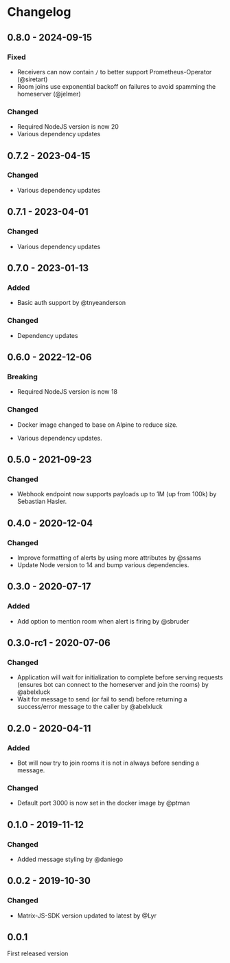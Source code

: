 # Changelog

## 0.8.0 - 2024-09-15

### Fixed

* Receivers can now contain `/` to better support Prometheus-Operator (@siretart)
* Room joins use exponential backoff on failures to avoid spamming the homeserver (@jelmer)

### Changed

* Required NodeJS version is now 20
* Various dependency updates

## 0.7.2 - 2023-04-15

### Changed

* Various dependency updates

## 0.7.1 - 2023-04-01

### Changed

* Various dependency updates

## 0.7.0 - 2023-01-13

### Added

* Basic auth support by @tnyeanderson

### Changed

* Dependency updates

## 0.6.0 - 2022-12-06

### Breaking

* Required NodeJS version is now 18

### Changed

* Docker image changed to base on Alpine to reduce size.

* Various dependency updates.

## 0.5.0 - 2021-09-23

### Changed

- Webhook endpoint now supports payloads up to 1M (up from 100k) by Sebastian Hasler.

## 0.4.0 - 2020-12-04

### Changed

- Improve formatting of alerts by using more attributes by @ssams
- Update Node version to 14 and bump various dependencies.

## 0.3.0 - 2020-07-17

### Added

- Add option to mention room when alert is firing by @sbruder

## 0.3.0-rc1 - 2020-07-06

### Changed

- Application will wait for initialization to complete before serving requests
  (ensures bot can connect to the homeserver and join the rooms) by @abelxluck
- Wait for message to send (or fail to send) before returning a success/error
  message to the caller by @abelxluck

## 0.2.0 - 2020-04-11

### Added

- Bot will now try to join rooms it is not in always before sending a message.

### Changed

- Default port 3000 is now set in the docker image by @ptman

## 0.1.0 - 2019-11-12

### Changed

- Added message styling by @daniego

## 0.0.2 - 2019-10-30

### Changed

- Matrix-JS-SDK version updated to latest by @Lyr

## 0.0.1

First released version
